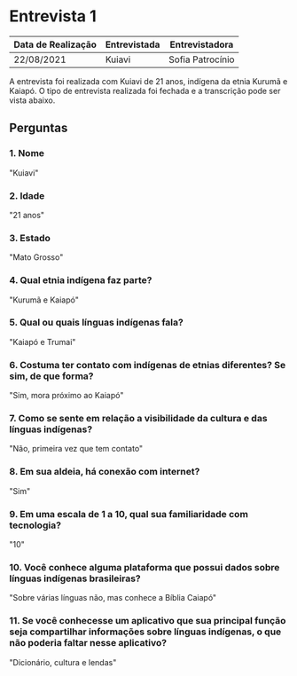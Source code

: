 # Entrevista 1

| Data de Realização | Entrevistada      | Entrevistadora   |
| ------------------ | ----------------- | ---------------- |
|     22/08/2021     |     Kuiavi   | Sofia Patrocínio |

A entrevista foi realizada com Kuiavi de 21 anos, indígena da etnia Kurumã e Kaiapó. O tipo de entrevista realizada foi fechada e a transcrição pode ser vista abaixo.

## Perguntas

### 1. Nome
"Kuiavi"
### 2. Idade
"21 anos"
### 3. Estado
"Mato Grosso"
### 4. Qual etnia indígena faz parte?
"Kurumã e Kaiapó"
### 5. Qual ou quais línguas indígenas fala?
"Kaiapó e Trumai"
### 6. Costuma ter contato com indígenas de etnias diferentes? Se sim, de que forma?
"Sim, mora próximo ao Kaiapó"
### 7. Como se sente em relação a visibilidade da cultura e das línguas indígenas?
"Não, primeira vez que tem contato"
### 8. Em sua aldeia, há conexão com internet?
"Sim"
### 9. Em uma escala de 1 a 10, qual sua familiaridade com tecnologia?
"10"
### 10. Você conhece alguma plataforma que possui dados sobre línguas indígenas brasileiras?
"Sobre várias línguas não, mas conhece a Bíblia Caiapó"
### 11. Se você conhecesse um aplicativo que sua principal função seja compartilhar informações sobre línguas indígenas, o que não poderia faltar nesse aplicativo?
"Dicionário, cultura e lendas"